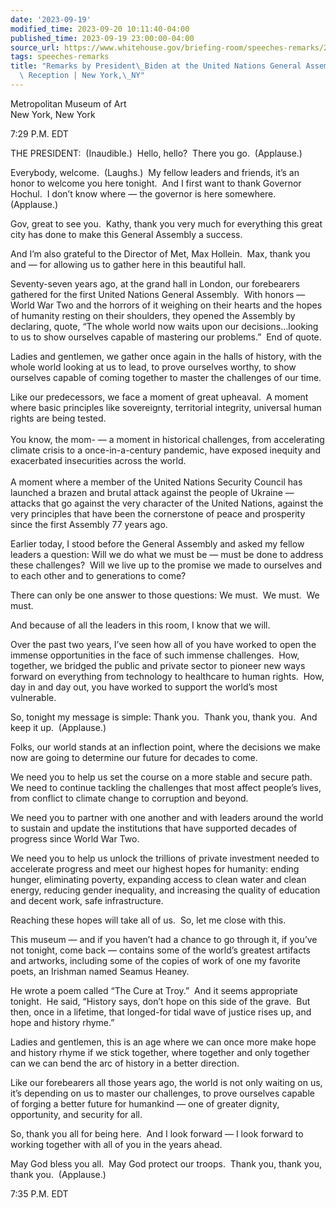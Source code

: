 ```yaml
---
date: '2023-09-19'
modified_time: 2023-09-20 10:11:40-04:00
published_time: 2023-09-19 23:00:00-04:00
source_url: https://www.whitehouse.gov/briefing-room/speeches-remarks/2023/09/19/remarks-by-president-biden-at-the-united-nations-general-assembly-leaders-reception-new-york-ny/
tags: speeches-remarks
title: "Remarks by President\_Biden at the United Nations General Assembly Leaders\u2019\
  \ Reception | New York,\_NY"
---
```

 
Metropolitan Museum of Art  
New York, New York

7:29 P.M. EDT

THE PRESIDENT:  (Inaudible.)  Hello, hello?  There you go.  (Applause.) 

Everybody, welcome.  (Laughs.)  My fellow leaders and friends, it’s an
honor to welcome you here tonight.  And I first want to thank Governor
Hochul.  I don’t know where — the governor is here somewhere. 
(Applause.) 

Gov, great to see you.  Kathy, thank you very much for everything this
great city has done to make this General Assembly a success.

And I’m also grateful to the Director of Met, Max Hollein.  Max, thank
you and — for allowing us to gather here in this beautiful hall.

Seventy-seven years ago, at the grand hall in London, our forebearers
gathered for the first United Nations General Assembly.  With honors —
World War Two and the horrors of it weighing on their hearts and the
hopes of humanity resting on their shoulders, they opened the Assembly
by declaring, quote, “The whole world now waits upon our
decisions…looking to us to show ourselves capable of mastering our
problems.”  End of quote.

Ladies and gentlemen, we gather once again in the halls of history, with
the whole world looking at us to lead, to prove ourselves worthy, to
show ourselves capable of coming together to master the challenges of
our time.

Like our predecessors, we face a moment of great upheaval.  A moment
where basic principles like sovereignty, territorial integrity,
universal human rights are being tested.    
   
You know, the mom- — a moment in historical challenges, from
accelerating climate crisis to a once-in-a-century pandemic, have
exposed inequity and exacerbated insecurities across the world.   
   
A moment where a member of the United Nations Security Council has
launched a brazen and brutal attack against the people of Ukraine —
attacks that go against the very character of the United Nations,
against the very principles that have been the cornerstone of peace and
prosperity since the first Assembly 77 years ago.

Earlier today, I stood before the General Assembly and asked my fellow
leaders a question: Will we do what we must be — must be done to address
these challenges?  Will we live up to the promise we made to ourselves
and to each other and to generations to come?

There can only be one answer to those questions: We must.  We must.  We
must. 

And because of all the leaders in this room, I know that we will.

Over the past two years, I’ve seen how all of you have worked to open
the immense opportunities in the face of such immense challenges.  How,
together, we bridged the public and private sector to pioneer new ways
forward on everything from technology to healthcare to human rights. 
How, day in and day out, you have worked to support the world’s most
vulnerable. 

So, tonight my message is simple: Thank you.  Thank you, thank you.  And
keep it up.  (Applause.)

Folks, our world stands at an inflection point, where the decisions we
make now are going to determine our future for decades to come. 

We need you to help us set the course on a more stable and secure path. 
We need to continue tackling the challenges that most affect people’s
lives, from conflict to climate change to corruption and beyond. 

We need you to partner with one another and with leaders around the
world to sustain and update the institutions that have supported decades
of progress since World War Two. 

We need you to help us unlock the trillions of private investment needed
to accelerate progress and meet our highest hopes for humanity: ending
hunger, eliminating poverty, expanding access to clean water and clean
energy, reducing gender inequality, and increasing the quality of
education and decent work, safe infrastructure. 

Reaching these hopes will take all of us.  So, let me close with this.

This museum — and if you haven’t had a chance to go through it, if
you’ve not tonight, come back — contains some of the world’s greatest
artifacts and artworks, including some of the copies of work of one my
favorite poets, an Irishman named Seamus Heaney. 

He wrote a poem called “The Cure at Troy.”  And it seems appropriate
tonight.  He said, “History says, don’t hope on this side of the grave. 
But then, once in a lifetime, that longed-for tidal wave of justice
rises up, and hope and history rhyme.”

Ladies and gentlemen, this is an age where we can once more make hope
and history rhyme if we stick together, where together and only together
can we can bend the arc of history in a better direction.

Like our forebearers all those years ago, the world is not only waiting
on us, it’s depending on us to master our challenges, to prove ourselves
capable of forging a better future for humankind — one of greater
dignity, opportunity, and security for all.

So, thank you all for being here.  And I look forward — I look forward
to working together with all of you in the years ahead.

May God bless you all.  May God protect our troops.  Thank you, thank
you, thank you.  (Applause.)

7:35 P.M. EDT  
 
